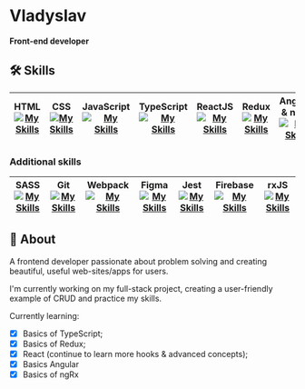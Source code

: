 # Vladyslav 
**Front-end developer**

## 🛠️ Skills
| HTML [![My Skills](https://skillicons.dev/icons?i=html)](https://skillicons.dev)  | CSS [![My Skills](https://skillicons.dev/icons?i=css)](https://skillicons.dev) |  JavaScript   [![My Skills](https://skillicons.dev/icons?i=js)](https://skillicons.dev) | TypeScript   [![My Skills](https://skillicons.dev/icons?i=ts)](https://skillicons.dev)   |  ReactJS  [![My Skills](https://skillicons.dev/icons?i=react)](https://skillicons.dev)   | Redux  [![My Skills](https://skillicons.dev/icons?i=redux)](https://skillicons.dev) | Angular & ngRx [![My Skills](https://skillicons.dev/icons?i=angular)](https://skillicons.dev) |
|---|---|---|---|---|---|---|


### Additional skills
| SASS [![My Skills](https://skillicons.dev/icons?i=sass)](https://skillicons.dev) | Git [![My Skills](https://skillicons.dev/icons?i=git)](https://skillicons.dev) | Webpack [![My Skills](https://skillicons.dev/icons?i=webpack)](https://skillicons.dev)   | Figma [![My Skills](https://skillicons.dev/icons?i=figma)](https://skillicons.dev)  | Jest [![My Skills](https://skillicons.dev/icons?i=jest)](https://skillicons.dev) |  Firebase [![My Skills](https://skillicons.dev/icons?i=firebase)](https://skillicons.dev) | rxJS [![My Skills](https://skillicons.dev/icons?i=rxjs)](https://skillicons.dev) |
|---|---|---|---|---|---|---|


## 📃 About
A frontend developer passionate about problem solving and creating beautiful, useful web-sites/apps for users. 

I'm currently working on my full-stack project, creating a user-friendly example of CRUD and practice my skills. 

Currently learning:
- [x] Basics of TypeScript;
- [x] Basics of Redux;
- [x] React (continue to learn more hooks & advanced concepts);
- [x] Basics Angular
- [x] Basics of ngRx
